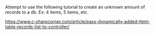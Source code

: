 ﻿Attempt to use the following tutorial to create an unknown amount of records to a db. Ex: 4 items, 5 items, etc.




https://www.c-sharpcorner.com/article/pass-dynamically-added-html-table-records-list-to-controller/